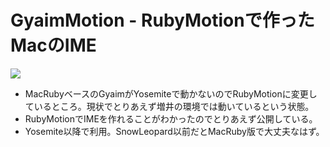 # GyaimMotion - RubyMotionで作ったMacのIME

![](https://gyazo.com/470039210d20405c14ab36afff5271bb.gif)

* MacRubyベースのGyaimがYosemiteで動かないのでRubyMotionに変更しているところ。現状でとりあえず増井の環境では動いているという状態。
* RubyMotionでIMEを作れることがわかったのでとりあえず公開している。
* Yosemite以降で利用。SnowLeopard以前だとMacRuby版で大丈夫なはず。

